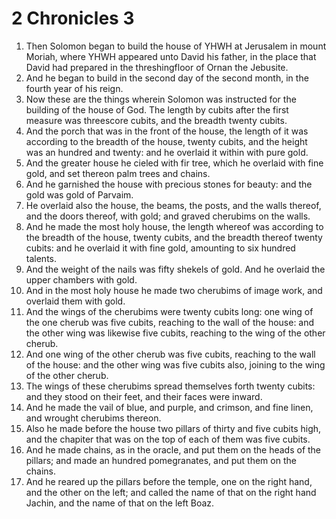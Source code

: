 ﻿# 2 Chronicles 3
1. Then Solomon began to build the house of YHWH at Jerusalem in mount Moriah, where YHWH appeared unto David his father, in the place that David had prepared in the threshingfloor of Ornan the Jebusite. 
2. And he began to build in the second day of the second month, in the fourth year of his reign. 
3.  Now these are the things wherein Solomon was instructed for the building of the house of God. The length by cubits after the first measure was threescore cubits, and the breadth twenty cubits. 
4. And the porch that was in the front of the house, the length of it was according to the breadth of the house, twenty cubits, and the height was an hundred and twenty: and he overlaid it within with pure gold. 
5. And the greater house he cieled with fir tree, which he overlaid with fine gold, and set thereon palm trees and chains. 
6. And he garnished the house with precious stones for beauty: and the gold was gold of Parvaim. 
7. He overlaid also the house, the beams, the posts, and the walls thereof, and the doors thereof, with gold; and graved cherubims on the walls. 
8. And he made the most holy house, the length whereof was according to the breadth of the house, twenty cubits, and the breadth thereof twenty cubits: and he overlaid it with fine gold, amounting to six hundred talents. 
9. And the weight of the nails was fifty shekels of gold. And he overlaid the upper chambers with gold. 
10. And in the most holy house he made two cherubims of image work, and overlaid them with gold. 
11.  And the wings of the cherubims were twenty cubits long: one wing of the one cherub was five cubits, reaching to the wall of the house: and the other wing was likewise five cubits, reaching to the wing of the other cherub. 
12. And one wing of the other cherub was five cubits, reaching to the wall of the house: and the other wing was five cubits also, joining to the wing of the other cherub. 
13. The wings of these cherubims spread themselves forth twenty cubits: and they stood on their feet, and their faces were inward. 
14.  And he made the vail of blue, and purple, and crimson, and fine linen, and wrought cherubims thereon. 
15. Also he made before the house two pillars of thirty and five cubits high, and the chapiter that was on the top of each of them was five cubits. 
16. And he made chains, as in the oracle, and put them on the heads of the pillars; and made an hundred pomegranates, and put them on the chains. 
17. And he reared up the pillars before the temple, one on the right hand, and the other on the left; and called the name of that on the right hand Jachin, and the name of that on the left Boaz. 
